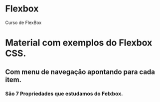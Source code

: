 # Flexbox
Curso de FlexBox

# Material com exemplos do Flexbox CSS.
## Com menu de navegação apontando para cada item.
### São 7 Propriedades que estudamos do Felxbox.
